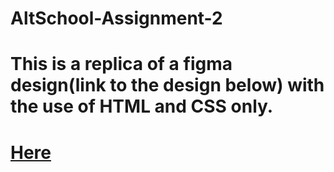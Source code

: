 # AltSchool-Assignment-2
# This is a replica of a figma design(link to the design below) with the use of HTML and CSS only.


# <a href="https://www.figma.com/file/URkPhPHkkWREdiIB21uvfE/Web-Development-Training?node-id=1%3A132&mode=dev">Here</a>
